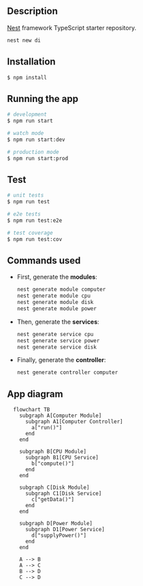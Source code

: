 ## Description

[Nest](https://github.com/nestjs/nest) framework TypeScript starter repository.

```bash
nest new di
```

## Installation

```bash
$ npm install
```

## Running the app

```bash
# development
$ npm run start

# watch mode
$ npm run start:dev

# production mode
$ npm run start:prod
```

## Test

```bash
# unit tests
$ npm run test

# e2e tests
$ npm run test:e2e

# test coverage
$ npm run test:cov
```

## Commands used

- First, generate the **modules**:

  ```bash
  nest generate module computer
  nest generate module cpu
  nest generate module disk
  nest generate module power
  ```

- Then, generate the **services**:

  ```bash
  nest generate service cpu
  nest generate service power
  nest generate service disk
  ```

- Finally, generate the **controller**:

  ```bash
  nest generate controller computer
  ```

## App diagram

```mermaid
  flowchart TB
    subgraph A[Computer Module]
      subgraph A1[Computer Controller]
        a["run()"]
      end
    end

    subgraph B[CPU Module]
      subgraph B1[CPU Service]
        b["compute()"]
      end
    end

    subgraph C[Disk Module]
      subgraph C1[Disk Service]
        c["getData()"]
      end
    end

    subgraph D[Power Module]
      subgraph D1[Power Service]
        d["supplyPower()"]
      end
    end

    A --> B
    A --> C
    B --> D
    C --> D
```
